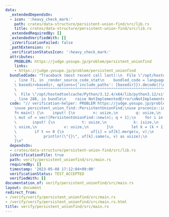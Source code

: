 ```yaml
---
data:
  _extendedDependsOn:
  - icon: ':heavy_check_mark:'
    path: crates/data-structure/persistent-union-find/src/lib.rs
    title: crates/data-structure/persistent-union-find/src/lib.rs
  _extendedRequiredBy: []
  _extendedVerifiedWith: []
  _isVerificationFailed: false
  _pathExtension: rs
  _verificationStatusIcon: ':heavy_check_mark:'
  attributes:
    PROBLEM: https://judge.yosupo.jp/problem/persistent_unionfind
    links:
    - https://judge.yosupo.jp/problem/persistent_unionfind
  bundledCode: "Traceback (most recent call last):\n  File \"/opt/hostedtoolcache/Python/3.12.4/x64/lib/python3.12/site-packages/onlinejudge_verify/documentation/build.py\"\
    , line 71, in _render_source_code_stat\n    bundled_code = language.bundle(stat.path,\
    \ basedir=basedir, options={'include_paths': [basedir]}).decode()\n          \
    \         ^^^^^^^^^^^^^^^^^^^^^^^^^^^^^^^^^^^^^^^^^^^^^^^^^^^^^^^^^^^^^^^^^^^^^^^^^^^^^^^^^\n\
    \  File \"/opt/hostedtoolcache/Python/3.12.4/x64/lib/python3.12/site-packages/onlinejudge_verify/languages/rust.py\"\
    , line 288, in bundle\n    raise NotImplementedError\nNotImplementedError\n"
  code: "// verification-helper: PROBLEM https://judge.yosupo.jp/problem/persistent_unionfind\n\
    \nuse persistent_union_find::PersistentUnionFind;\nuse proconio::input;\n\n#[proconio::fastout]\n\
    fn main() {\n    input! {\n        n: usize,\n        q: usize,\n    }\n    let\
    \ mut uf = vec![PersistentUnionFind::new(n); q + 1];\n    for i in 1..=q {\n \
    \       input! {\n            t: usize,\n            k: isize,\n            u:\
    \ usize,\n            v: usize,\n        }\n        let k = (k + 1) as usize;\n\
    \        if t == 0 {\n            uf[i] = uf[k].merge(u, v);\n        } else {\n\
    \            println!(\"{}\", uf[k].same(u, v) as usize);\n        }\n    }\n\
    }\n"
  dependsOn:
  - crates/data-structure/persistent-union-find/src/lib.rs
  isVerificationFile: true
  path: verify/persistent_unionfind/src/main.rs
  requiredBy: []
  timestamp: '2023-05-08 17:12:04+09:00'
  verificationStatus: TEST_ACCEPTED
  verifiedWith: []
documentation_of: verify/persistent_unionfind/src/main.rs
layout: document
redirect_from:
- /verify/verify/persistent_unionfind/src/main.rs
- /verify/verify/persistent_unionfind/src/main.rs.html
title: verify/persistent_unionfind/src/main.rs
---
```

